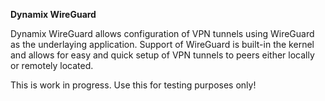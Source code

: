 **Dynamix WireGuard**

Dynamix WireGuard allows configuration of VPN tunnels using WireGuard as the underlaying application.
Support of WireGuard is built-in the kernel and allows for easy and quick setup of VPN tunnels to peers either locally or remotely located.

This is work in progress. Use this for testing purposes only!
